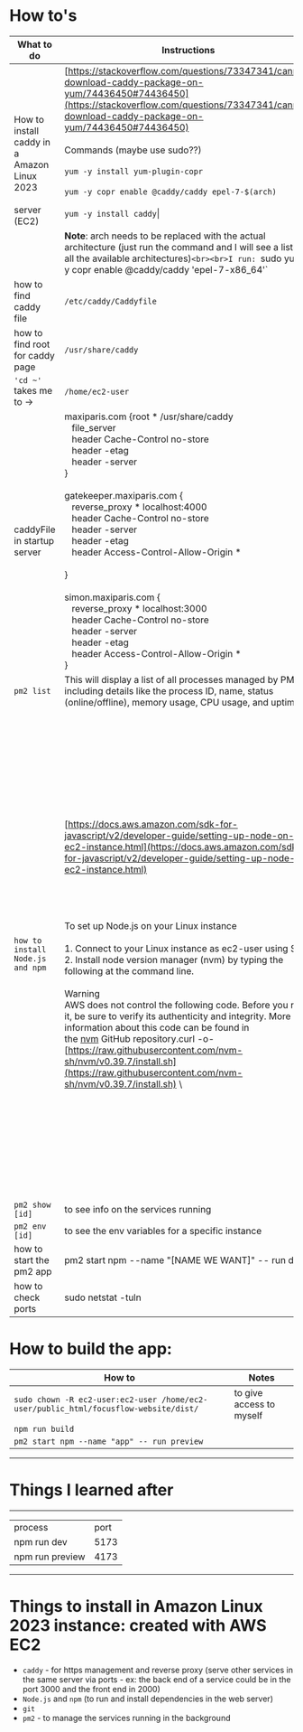 # How to's

| What to do                                                      | Instructions                                                                                                                                                                                                                                                                                                                                                                                                                                                                                                                                                                                                                                                                                                                                                                                                                                                                 |                                                                                                                                                                                                                                                                                                                                                                                                                                                                                                                                                                                                                                                                                                                                                                                                                                     |
| --------------------------------------------------------------- | ---------------------------------------------------------------------------------------------------------------------------------------------------------------------------------------------------------------------------------------------------------------------------------------------------------------------------------------------------------------------------------------------------------------------------------------------------------------------------------------------------------------------------------------------------------------------------------------------------------------------------------------------------------------------------------------------------------------------------------------------------------------------------------------------------------------------------------------------------------------------------- | ----------------------------------------------------------------------------------------------------------------------------------------------------------------------------------------------------------------------------------------------------------------------------------------------------------------------------------------------------------------------------------------------------------------------------------------------------------------------------------------------------------------------------------------------------------------------------------------------------------------------------------------------------------------------------------------------------------------------------------------------------------------------------------------------------------------------------------- |
| How to install caddy in a Amazon Linux 2023<br><br>server (EC2) | [https://stackoverflow.com/questions/73347341/cannot-download-caddy-package-on-yum/74436450#74436450](https://stackoverflow.com/questions/73347341/cannot-download-caddy-package-on-yum/74436450#74436450)  <br>  <br>Commands (maybe use sudo??)<br><br>`yum -y install yum-plugin-copr`<br><br>`yum -y copr enable @caddy/caddy epel-7-$(arch)`<br><br>`yum -y install caddy`\|<br><br>**Note**: arch needs to be replaced with the actual architecture (just run the command and I will see a list of all the available architectures)`<br><br>I run: `sudo yum -y copr enable @caddy/caddy 'epel-7-x86_64'`                                                                                                                                                                                                                                                              |                                                                                                                                                                                                                                                                                                                                                                                                                                                                                                                                                                                                                                                                                                                                                                                                                                     |
| how to find caddy file                                          | `/etc/caddy/Caddyfile`                                                                                                                                                                                                                                                                                                                                                                                                                                                                                                                                                                                                                                                                                                                                                                                                                                                       |                                                                                                                                                                                                                                                                                                                                                                                                                                                                                                                                                                                                                                                                                                                                                                                                                                     |
| how to find root for caddy page                                 | `/usr/share/caddy`                                                                                                                                                                                                                                                                                                                                                                                                                                                                                                                                                                                                                                                                                                                                                                                                                                                           |                                                                                                                                                                                                                                                                                                                                                                                                                                                                                                                                                                                                                                                                                                                                                                                                                                     |
| `'cd ~'` takes me to ->                                         | `/home/ec2-user`                                                                                                                                                                                                                                                                                                                                                                                                                                                                                                                                                                                                                                                                                                                                                                                                                                                             |                                                                                                                                                                                                                                                                                                                                                                                                                                                                                                                                                                                                                                                                                                                                                                                                                                     |
| caddyFile in startup server                                     | maxiparis.com {root * /usr/share/caddy<br>   file_server<br>   header Cache-Control no-store<br>   header -etag<br>   header -server<br>}<br><br>gatekeeper.maxiparis.com {<br>   reverse_proxy * localhost:4000<br>   header Cache-Control no-store<br>   header -server<br>   header -etag<br>   header Access-Control-Allow-Origin *<br><br>}<br><br>simon.maxiparis.com {<br>   reverse_proxy * localhost:3000<br>   header Cache-Control no-store<br>   header -server<br>   header -etag<br>   header Access-Control-Allow-Origin *<br>}                                                                                                                                                                                                                                                                                                                               |                                                                                                                                                                                                                                                                                                                                                                                                                                                                                                                                                                                                                                                                                                                                                                                                                                     |
| `pm2 list`                                                      | This will display a list of all processes managed by PM2, including details like the process ID, name, status (online/offline), memory usage, CPU usage, and uptime.                                                                                                                                                                                                                                                                                                                                                                                                                                                                                                                                                                                                                                                                                                         |                                                                                                                                                                                                                                                                                                                                                                                                                                                                                                                                                                                                                                                                                                                                                                                                                                     |
| `how to install Node.js and npm`                                | [https://docs.aws.amazon.com/sdk-for-javascript/v2/developer-guide/setting-up-node-on-ec2-instance.html](https://docs.aws.amazon.com/sdk-for-javascript/v2/developer-guide/setting-up-node-on-ec2-instance.html)  <br>  <br>  <br> <br><br>To set up Node.js on your Linux instance<br><br>1. Connect to your Linux instance as ec2-user using SSH.<br>2. Install node version manager (nvm) by typing the following at the command line.  <br>      <br>    Warning  <br>    AWS does not control the following code. Before you run it, be sure to verify its authenticity and integrity. More information about this code can be found in the [nvm](https://github.com/nvm-sh/nvm/blob/master/README.md) GitHub repository.curl -o- [https://raw.githubusercontent.com/nvm-sh/nvm/v0.39.7/install.sh](https://raw.githubusercontent.com/nvm-sh/nvm/v0.39.7/install.sh) \\ | bashWe will use nvm to install Node.js because nvm can install multiple versions of Node.js and allow you to switch between them.<br>3. Load nvm by typing the following at the command line.source ~/.bashrc<br>4. Use nvm to install the latest LTS version of Node.js by typing the following at the command line.  <br>      <br>      <br>    nvm install --lts  <br>    Installing Node.js also installs the Node Package Manager (npm), so you can install additional modules as needed.<br>5. Test that Node.js is installed and running correctly by typing the following at the command line.  <br>      <br>      <br>    node -e "console.log('Running Node.js ' + process.version)"  <br>    This displays the following message that shows the version of Node.js that is running.  <br>    Running Node.js VERSION\| |
| `pm2 show [id]`                                                 | to see info on the services running                                                                                                                                                                                                                                                                                                                                                                                                                                                                                                                                                                                                                                                                                                                                                                                                                                          |                                                                                                                                                                                                                                                                                                                                                                                                                                                                                                                                                                                                                                                                                                                                                                                                                                     |
| `pm2 env [id]`                                                  | to see the env variables for a specific instance                                                                                                                                                                                                                                                                                                                                                                                                                                                                                                                                                                                                                                                                                                                                                                                                                             |                                                                                                                                                                                                                                                                                                                                                                                                                                                                                                                                                                                                                                                                                                                                                                                                                                     |
| how to start the pm2 app                                        | pm2 start npm --name "[NAME WE WANT]" -- run dev                                                                                                                                                                                                                                                                                                                                                                                                                                                                                                                                                                                                                                                                                                                                                                                                                             |                                                                                                                                                                                                                                                                                                                                                                                                                                                                                                                                                                                                                                                                                                                                                                                                                                     |
| how to check ports                                              | sudo netstat -tuln                                                                                                                                                                                                                                                                                                                                                                                                                                                                                                                                                                                                                                                                                                                                                                                                                                                           |                                                                                                                                                                                                                                                                                                                                                                                                                                                                                                                                                                                                                                                                                                                                                                                                                                     |

# How to build the app:

| How to                                                                               | Notes                    |
| ------------------------------------------------------------------------------------ | ------------------------ |
| `sudo chown -R ec2-user:ec2-user /home/ec2-user/public_html/focusflow-website/dist/` | to give access to myself |
| `npm run build`                                                                      |                          |
| `pm2 start npm --name "app" -- run preview`                                          |                          |

---

# Things I learned after

---

|                 |      |
| --------------- | ---- |
| process         | port |
| npm run dev     | 5173 |
| npm run preview | 4173 |

-----------------

# Things to install in Amazon Linux 2023 instance: created with AWS EC2

- `caddy` - for https management and reverse proxy (serve other services in the same server via ports - ex: the back end of a service could be in the port 3000 and the front end in 2000)
- `Node.js` and `npm` (to run and install dependencies in the web server)
- `git`
- `pm2` - to manage the services running in the background
